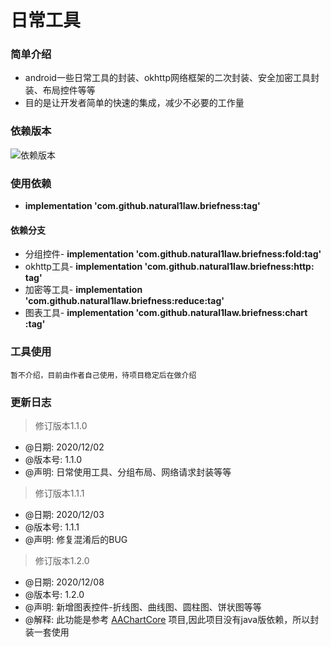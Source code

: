 日常工具
======

### 简单介绍
  * android一些日常工具的封装、okhttp网络框架的二次封装、安全加密工具封装、布局控件等等
  * 目的是让开发者简单的快速的集成，减少不必要的工作量

### 依赖版本 
  ![](https://jitpack.io/v/natural1law/briefness.svg "依赖版本")
### 使用依赖
  * **implementation 'com.github.natural1law.briefness:tag'**
  
#### 依赖分支
  * 分组控件- **implementation 'com.github.natural1law.briefness:fold:tag'**
  * okhttp工具- **implementation 'com.github.natural1law.briefness:http: tag'** 
  * 加密等工具- **implementation 'com.github.natural1law.briefness:reduce:tag'** 
  * 图表工具- **implementation 'com.github.natural1law.briefness:chart :tag'** 
  
### 工具使用
  `
  暂不介绍，目前由作者自己使用，待项目稳定后在做介绍
  `
  
### 更新日志

  > 修订版本1.1.0
  * @日期: 2020/12/02
  * @版本号: 1.1.0
  * @声明: 日常使用工具、分组布局、网络请求封装等等
  
  > 修订版本1.1.1
  * @日期: 2020/12/03
  * @版本号: 1.1.1
  * @声明: 修复混淆后的BUG
  
  > 修订版本1.2.0
  * @日期: 2020/12/08
  * @版本号: 1.2.0
  * @声明: 新增图表控件-折线图、曲线图、圆柱图、饼状图等等
  * @解释: 此功能是参考 [AAChartCore](https://github.com/AAChartModel/AAChartCore "AAChartCore")  项目,因此项目没有java版依赖，所以封装一套使用
  

